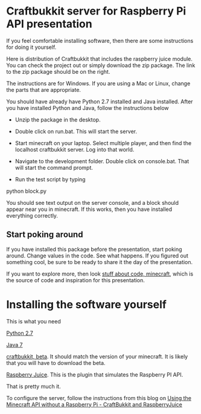 # Craftbukkit server for Raspberry Pi API presentation

If you feel comfortable installing software, then there are some instructions for doing it yourself.

Here is distribution of Craftbukkit that includes the raspberry juice module. You can check the project out or simply download the zip package. The link to the zip package should be on the right.

The instructions are for Windows. If you are using a Mac or Linux, change the parts that are appropriate.

You should have already have Python 2.7  installed and Java installed. After you have installed Python and Java, follow the instructions below

* Unzip the package in the desktop.

* Double click on run.bat. This will start the server.

* Start minecraft on your laptop. Select multiple player, and then find the localhost craftbukkit server. Log into that world.

* Navigate to the development folder. Double click on console.bat. That will start the command prompt.

* Run the test script by typing

python block.py

You should see text output on the server console, and a block should appear near you  in minecraft. If this works, then you have installed everything correctly.

## Start poking around

If you have installed this package before the presentation, start poking around. Change values in the code. See what happens. If you figured out something cool, be sure to be ready to share it the day of the presentation.

If you want to explore more, then look [stuff about code, minecraft](http://www.stuffaboutcode.com/p/minecraft.html), which is the source of code and inspiration for this presentation.

# Installing the software yourself
This is what you need

[Python 2.7](http://www.python.org/download/releases/2.7/)

[Java 7](http://java.com/en/download/index.jsp)

[craftbukkit, beta](http://dl.bukkit.org/latest-beta/craftbukkit-beta.jar). It should match the version of your minecraft. It is likely that you will have to download the beta.

[Raspberry Juice](http://dev.bukkit.org/bukkit-plugins/raspberryjuice/). This is the plugin that simulates the Raspberry PI API.

That is pretty much it. 

To configure the server, follow the instructions from this blog on [Using the Minecraft API without a Raspberry Pi - CraftBukkit and RaspberryJuice](http://blog.lostbearlabs.com/2013/04/25/using-the-minecraft-api-without-a-raspberry-pi-craftbukkit-and-raspberryjuice/)
